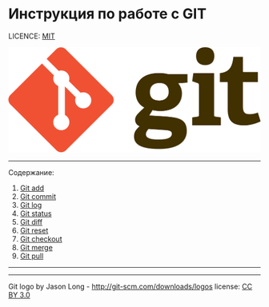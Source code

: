 # Инструкция по работе с GIT

LICENCE: [MIT](/license.md) 

![ ](/image/Git-logo.svg.png)

---
Cодержание:
1. [Git add](/add.md)
2. [Git commit](/commit.md)
3. [Git log](/log.md)
4. [Git status](/status.md)
5. [Git diff](/diff.md)
6. [Git reset](/reset.md)
7. [Git checkout](/checkout.md)
8. [Git merge](/merge.md)
9. [Git pull](/pull.md)

---

---
Git logo by Jason Long - http://git-scm.com/downloads/logos
license: [CC BY 3.0](https://creativecommons.org/licenses/by/3.0/?ref=betalist)